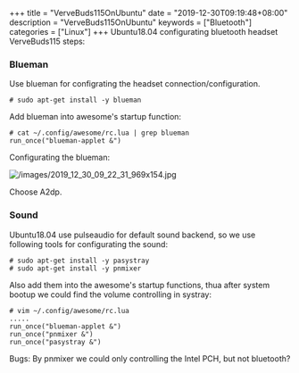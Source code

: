 +++
title = "VerveBuds115OnUbuntu"
date = "2019-12-30T09:19:48+08:00"
description = "VerveBuds115OnUbuntu"
keywords = ["Bluetooth"]
categories = ["Linux"]
+++
Ubuntu18.04 configurating bluetooth headset VerveBuds115 steps:    

### Blueman
Use blueman for configrating the headset connection/configuration.    

```
# sudo apt-get install -y blueman
```
Add blueman into awesome's startup function:     

```
# cat ~/.config/awesome/rc.lua | grep blueman
run_once("blueman-applet &")
```
Configurating the blueman:    

![/images/2019_12_30_09_22_31_969x154.jpg](/images/2019_12_30_09_22_31_969x154.jpg)

Choose A2dp.    

### Sound
Ubuntu18.04 use pulseaudio for default sound backend, so we use following tools for configurating the sound:     

```
# sudo apt-get install -y pasystray
# sudo apt-get install -y pnmixer
```
Also add them into the awesome's startup functions, thua after system bootup we could find the volume controlling in systray:    

```
# vim ~/.config/awesome/rc.lua
.....
run_once("blueman-applet &")
run_once("pnmixer &")
run_once("pasystray &")
```
Bugs:  By pnmixer we could only  controlling the Intel PCH, but not bluetooth?    


